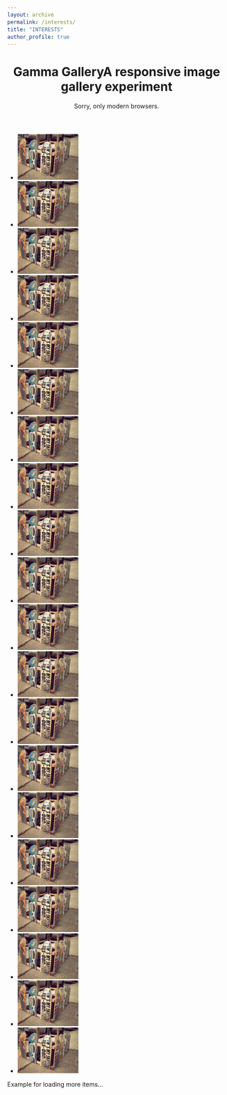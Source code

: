 ```yaml
---
layout: archive
permalink: /interests/
title: "INTERESTS"
author_profile: true
---
```


<html lang="en">
    <head>
		<meta charset="UTF-8"/>
        <meta http-equiv="X-UA-Compatible" content="IE=edge,chrome=1"> 
		<meta name="viewport" content="width=device-width, initial-scale=1.0"> 
        <!-- <title>Gamma Gallery - A Responsive Image Gallery Experiment</title> -->
        <meta name="description" content="Gamma Gallery - A Responsive Image Gallery Experiment"/>
        <meta name="keywords" content="html5, responsive, image gallery, masonry, picture, images, sizes, fluid, history api, visibility api"/>
        <meta name="author" content="Codrops"/>
        <link rel="shortcut icon" href="../favicon.ico"> 
        <link rel="stylesheet" type="text/css" href="css/style.css"/>
		<script src="js/modernizr.custom.70736.js"></script>
		<noscript><link rel="stylesheet" type="text/css" href="css/noJS.css"/></noscript>
		<!--[if lte IE 7]><style>.main{display:none;} .support-note .note-ie{display:block;}</style><![endif]-->
    </head>
    <body>
        <div class="container">		
			<!-- Codrops top bar -->
            <!-- <div class="codrops-top clearfix">
                <a href="http://tympanus.net/Tutorials/HeadingSets/">
                    <strong>&laquo; Previous Demo: </strong>Heading Set Styling
                </a>
                <span class="right">
                	<a href="http://www.idleformat.com/">Images by Idleformat</a>
                    <a href="http://tympanus.net/codrops/?p=11836">
                        <strong>Back to the Codrops Article</strong>
                    </a>
                </span>
            </div> --><!--/ Codrops top bar -->		
			<div class="main">
				<header class="clearfix">				
					<h1>Gamma Gallery<span>A responsive image gallery experiment</span></h1>
					<div class="support-note">
						<span class="note-ie">Sorry, only modern browsers.</span>
					</div>					
				</header>		
				<div class="gamma-container gamma-loading" id="gamma-container">
					<ul class="gamma-gallery">
						<li>
							<div data-alt="img03" data-description="<h3>Sky high</h3>" data-max-width="1800" data-max-height="1350">
								<div data-src="images/xxxlarge/3.jpg" data-min-width="1300"></div>
								<div data-src="images/xxlarge/3.jpg" data-min-width="1000"></div>
								<div data-src="images/xlarge/3.jpg" data-min-width="700"></div>
								<div data-src="images/large/3.jpg" data-min-width="300"></div>
								<div data-src="images/medium/3.jpg" data-min-width="200"></div>
								<div data-src="images/small/3.jpg" data-min-width="140"></div>
								<div data-src="images/xsmall/3.jpg"></div>
								<noscript>
									<img src="images/xsmall/3.jpg" alt="img03"/>
								</noscript>
							</div>
						</li>
						<li>
							<div data-alt="img03" data-description="<h3>Sky high</h3>" data-max-width="1800" data-max-height="1350">
								<div data-src="images/xxxlarge/3.jpg" data-min-width="1300"></div>
								<div data-src="images/xxlarge/3.jpg" data-min-width="1000"></div>
								<div data-src="images/xlarge/3.jpg" data-min-width="700"></div>
								<div data-src="images/large/3.jpg" data-min-width="300"></div>
								<div data-src="images/medium/3.jpg" data-min-width="200"></div>
								<div data-src="images/small/3.jpg" data-min-width="140"></div>
								<div data-src="images/xsmall/3.jpg"></div>
								<noscript>
									<img src="images/xsmall/3.jpg" alt="img03"/>
								</noscript>
							</div>
						</li>
						<li>
							<div data-alt="img03" data-description="<h3>Sky high</h3>" data-max-width="1800" data-max-height="1350">
								<div data-src="images/xxxlarge/3.jpg" data-min-width="1300"></div>
								<div data-src="images/xxlarge/3.jpg" data-min-width="1000"></div>
								<div data-src="images/xlarge/3.jpg" data-min-width="700"></div>
								<div data-src="images/large/3.jpg" data-min-width="300"></div>
								<div data-src="images/medium/3.jpg" data-min-width="200"></div>
								<div data-src="images/small/3.jpg" data-min-width="140"></div>
								<div data-src="images/xsmall/3.jpg"></div>
								<noscript>
									<img src="images/xsmall/3.jpg" alt="img03"/>
								</noscript>
							</div>
						</li>
						<li>
							<div data-alt="img03" data-description="<h3>Sky high</h3>" data-max-width="1800" data-max-height="1350">
								<div data-src="images/xxxlarge/3.jpg" data-min-width="1300"></div>
								<div data-src="images/xxlarge/3.jpg" data-min-width="1000"></div>
								<div data-src="images/xlarge/3.jpg" data-min-width="700"></div>
								<div data-src="images/large/3.jpg" data-min-width="300"></div>
								<div data-src="images/medium/3.jpg" data-min-width="200"></div>
								<div data-src="images/small/3.jpg" data-min-width="140"></div>
								<div data-src="images/xsmall/3.jpg"></div>
								<noscript>
									<img src="images/xsmall/3.jpg" alt="img03"/>
								</noscript>
							</div>
						</li>
						<li>
							<div data-alt="img03" data-description="<h3>Sky high</h3>" data-max-width="1800" data-max-height="1350">
								<div data-src="images/xxxlarge/3.jpg" data-min-width="1300"></div>
								<div data-src="images/xxlarge/3.jpg" data-min-width="1000"></div>
								<div data-src="images/xlarge/3.jpg" data-min-width="700"></div>
								<div data-src="images/large/3.jpg" data-min-width="300"></div>
								<div data-src="images/medium/3.jpg" data-min-width="200"></div>
								<div data-src="images/small/3.jpg" data-min-width="140"></div>
								<div data-src="images/xsmall/3.jpg"></div>
								<noscript>
									<img src="images/xsmall/3.jpg" alt="img03"/>
								</noscript>
							</div>
						</li>
						<li>
							<div data-alt="img03" data-description="<h3>Sky high</h3>" data-max-width="1800" data-max-height="1350">
								<div data-src="images/xxxlarge/3.jpg" data-min-width="1300"></div>
								<div data-src="images/xxlarge/3.jpg" data-min-width="1000"></div>
								<div data-src="images/xlarge/3.jpg" data-min-width="700"></div>
								<div data-src="images/large/3.jpg" data-min-width="300"></div>
								<div data-src="images/medium/3.jpg" data-min-width="200"></div>
								<div data-src="images/small/3.jpg" data-min-width="140"></div>
								<div data-src="images/xsmall/3.jpg"></div>
								<noscript>
									<img src="images/xsmall/3.jpg" alt="img03"/>
								</noscript>
							</div>
						</li>
						<li>
							<div data-alt="img03" data-description="<h3>Sky high</h3>" data-max-width="1800" data-max-height="1350">
								<div data-src="images/xxxlarge/3.jpg" data-min-width="1300"></div>
								<div data-src="images/xxlarge/3.jpg" data-min-width="1000"></div>
								<div data-src="images/xlarge/3.jpg" data-min-width="700"></div>
								<div data-src="images/large/3.jpg" data-min-width="300"></div>
								<div data-src="images/medium/3.jpg" data-min-width="200"></div>
								<div data-src="images/small/3.jpg" data-min-width="140"></div>
								<div data-src="images/xsmall/3.jpg"></div>
								<noscript>
									<img src="images/xsmall/3.jpg" alt="img03"/>
								</noscript>
							</div>
						</li>
						<li>
							<div data-alt="img03" data-description="<h3>Sky high</h3>" data-max-width="1800" data-max-height="1350">
								<div data-src="images/xxxlarge/3.jpg" data-min-width="1300"></div>
								<div data-src="images/xxlarge/3.jpg" data-min-width="1000"></div>
								<div data-src="images/xlarge/3.jpg" data-min-width="700"></div>
								<div data-src="images/large/3.jpg" data-min-width="300"></div>
								<div data-src="images/medium/3.jpg" data-min-width="200"></div>
								<div data-src="images/small/3.jpg" data-min-width="140"></div>
								<div data-src="images/xsmall/3.jpg"></div>
								<noscript>
									<img src="images/xsmall/3.jpg" alt="img03"/>
								</noscript>
							</div>
						</li>
						<li>
							<div data-alt="img03" data-description="<h3>Sky high</h3>" data-max-width="1800" data-max-height="1350">
								<div data-src="images/xxxlarge/3.jpg" data-min-width="1300"></div>
								<div data-src="images/xxlarge/3.jpg" data-min-width="1000"></div>
								<div data-src="images/xlarge/3.jpg" data-min-width="700"></div>
								<div data-src="images/large/3.jpg" data-min-width="300"></div>
								<div data-src="images/medium/3.jpg" data-min-width="200"></div>
								<div data-src="images/small/3.jpg" data-min-width="140"></div>
								<div data-src="images/xsmall/3.jpg"></div>
								<noscript>
									<img src="images/xsmall/3.jpg" alt="img03"/>
								</noscript>
							</div>
						</li>
						<li>
							<div data-alt="img03" data-description="<h3>Sky high</h3>" data-max-width="1800" data-max-height="1350">
								<div data-src="images/xxxlarge/3.jpg" data-min-width="1300"></div>
								<div data-src="images/xxlarge/3.jpg" data-min-width="1000"></div>
								<div data-src="images/xlarge/3.jpg" data-min-width="700"></div>
								<div data-src="images/large/3.jpg" data-min-width="300"></div>
								<div data-src="images/medium/3.jpg" data-min-width="200"></div>
								<div data-src="images/small/3.jpg" data-min-width="140"></div>
								<div data-src="images/xsmall/3.jpg"></div>
								<noscript>
									<img src="images/xsmall/3.jpg" alt="img03"/>
								</noscript>
							</div>
						</li>
						<li>
							<div data-alt="img03" data-description="<h3>Sky high</h3>" data-max-width="1800" data-max-height="1350">
								<div data-src="images/xxxlarge/3.jpg" data-min-width="1300"></div>
								<div data-src="images/xxlarge/3.jpg" data-min-width="1000"></div>
								<div data-src="images/xlarge/3.jpg" data-min-width="700"></div>
								<div data-src="images/large/3.jpg" data-min-width="300"></div>
								<div data-src="images/medium/3.jpg" data-min-width="200"></div>
								<div data-src="images/small/3.jpg" data-min-width="140"></div>
								<div data-src="images/xsmall/3.jpg"></div>
								<noscript>
									<img src="images/xsmall/3.jpg" alt="img03"/>
								</noscript>
							</div>
						</li>
						<li>
							<div data-alt="img03" data-description="<h3>Sky high</h3>" data-max-width="1800" data-max-height="1350">
								<div data-src="images/xxxlarge/3.jpg" data-min-width="1300"></div>
								<div data-src="images/xxlarge/3.jpg" data-min-width="1000"></div>
								<div data-src="images/xlarge/3.jpg" data-min-width="700"></div>
								<div data-src="images/large/3.jpg" data-min-width="300"></div>
								<div data-src="images/medium/3.jpg" data-min-width="200"></div>
								<div data-src="images/small/3.jpg" data-min-width="140"></div>
								<div data-src="images/xsmall/3.jpg"></div>
								<noscript>
									<img src="images/xsmall/3.jpg" alt="img03"/>
								</noscript>
							</div>
						</li>
						<li>
							<div data-alt="img03" data-description="<h3>Sky high</h3>" data-max-width="1800" data-max-height="1350">
								<div data-src="images/xxxlarge/3.jpg" data-min-width="1300"></div>
								<div data-src="images/xxlarge/3.jpg" data-min-width="1000"></div>
								<div data-src="images/xlarge/3.jpg" data-min-width="700"></div>
								<div data-src="images/large/3.jpg" data-min-width="300"></div>
								<div data-src="images/medium/3.jpg" data-min-width="200"></div>
								<div data-src="images/small/3.jpg" data-min-width="140"></div>
								<div data-src="images/xsmall/3.jpg"></div>
								<noscript>
									<img src="images/xsmall/3.jpg" alt="img03"/>
								</noscript>
							</div>
						</li>
						<li>
							<div data-alt="img03" data-description="<h3>Sky high</h3>" data-max-width="1800" data-max-height="1350">
								<div data-src="images/xxxlarge/3.jpg" data-min-width="1300"></div>
								<div data-src="images/xxlarge/3.jpg" data-min-width="1000"></div>
								<div data-src="images/xlarge/3.jpg" data-min-width="700"></div>
								<div data-src="images/large/3.jpg" data-min-width="300"></div>
								<div data-src="images/medium/3.jpg" data-min-width="200"></div>
								<div data-src="images/small/3.jpg" data-min-width="140"></div>
								<div data-src="images/xsmall/3.jpg"></div>
								<noscript>
									<img src="images/xsmall/3.jpg" alt="img03"/>
								</noscript>
							</div>
						</li>
						<li>
							<div data-alt="img03" data-description="<h3>Sky high</h3>" data-max-width="1800" data-max-height="1350">
								<div data-src="images/xxxlarge/3.jpg" data-min-width="1300"></div>
								<div data-src="images/xxlarge/3.jpg" data-min-width="1000"></div>
								<div data-src="images/xlarge/3.jpg" data-min-width="700"></div>
								<div data-src="images/large/3.jpg" data-min-width="300"></div>
								<div data-src="images/medium/3.jpg" data-min-width="200"></div>
								<div data-src="images/small/3.jpg" data-min-width="140"></div>
								<div data-src="images/xsmall/3.jpg"></div>
								<noscript>
									<img src="images/xsmall/3.jpg" alt="img03"/>
								</noscript>
							</div>
						</li>
						<li>
							<div data-alt="img03" data-description="<h3>Sky high</h3>" data-max-width="1800" data-max-height="1350">
								<div data-src="images/xxxlarge/3.jpg" data-min-width="1300"></div>
								<div data-src="images/xxlarge/3.jpg" data-min-width="1000"></div>
								<div data-src="images/xlarge/3.jpg" data-min-width="700"></div>
								<div data-src="images/large/3.jpg" data-min-width="300"></div>
								<div data-src="images/medium/3.jpg" data-min-width="200"></div>
								<div data-src="images/small/3.jpg" data-min-width="140"></div>
								<div data-src="images/xsmall/3.jpg"></div>
								<noscript>
									<img src="images/xsmall/3.jpg" alt="img03"/>
								</noscript>
							</div>
						</li>
						<li>
							<div data-alt="img03" data-description="<h3>Sky high</h3>" data-max-width="1800" data-max-height="1350">
								<div data-src="images/xxxlarge/3.jpg" data-min-width="1300"></div>
								<div data-src="images/xxlarge/3.jpg" data-min-width="1000"></div>
								<div data-src="images/xlarge/3.jpg" data-min-width="700"></div>
								<div data-src="images/large/3.jpg" data-min-width="300"></div>
								<div data-src="images/medium/3.jpg" data-min-width="200"></div>
								<div data-src="images/small/3.jpg" data-min-width="140"></div>
								<div data-src="images/xsmall/3.jpg"></div>
								<noscript>
									<img src="images/xsmall/3.jpg" alt="img03"/>
								</noscript>
							</div>
						</li>
						<li>
							<div data-alt="img03" data-description="<h3>Sky high</h3>" data-max-width="1800" data-max-height="1350">
								<div data-src="images/xxxlarge/3.jpg" data-min-width="1300"></div>
								<div data-src="images/xxlarge/3.jpg" data-min-width="1000"></div>
								<div data-src="images/xlarge/3.jpg" data-min-width="700"></div>
								<div data-src="images/large/3.jpg" data-min-width="300"></div>
								<div data-src="images/medium/3.jpg" data-min-width="200"></div>
								<div data-src="images/small/3.jpg" data-min-width="140"></div>
								<div data-src="images/xsmall/3.jpg"></div>
								<noscript>
									<img src="images/xsmall/3.jpg" alt="img03"/>
								</noscript>
							</div>
						</li>
						<li>
							<div data-alt="img03" data-description="<h3>Sky high</h3>" data-max-width="1800" data-max-height="1350">
								<div data-src="images/xxxlarge/3.jpg" data-min-width="1300"></div>
								<div data-src="images/xxlarge/3.jpg" data-min-width="1000"></div>
								<div data-src="images/xlarge/3.jpg" data-min-width="700"></div>
								<div data-src="images/large/3.jpg" data-min-width="300"></div>
								<div data-src="images/medium/3.jpg" data-min-width="200"></div>
								<div data-src="images/small/3.jpg" data-min-width="140"></div>
								<div data-src="images/xsmall/3.jpg"></div>
								<noscript>
									<img src="images/xsmall/3.jpg" alt="img03"/>
								</noscript>
							</div>
						</li>
						<li>
							<div data-alt="img03" data-description="<h3>Sky high</h3>" data-max-width="1800" data-max-height="1350">
								<div data-src="images/xxxlarge/3.jpg" data-min-width="1300"></div>
								<div data-src="images/xxlarge/3.jpg" data-min-width="1000"></div>
								<div data-src="images/xlarge/3.jpg" data-min-width="700"></div>
								<div data-src="images/large/3.jpg" data-min-width="300"></div>
								<div data-src="images/medium/3.jpg" data-min-width="200"></div>
								<div data-src="images/small/3.jpg" data-min-width="140"></div>
								<div data-src="images/xsmall/3.jpg"></div>
								<noscript>
									<img src="images/xsmall/3.jpg" alt="img03"/>
								</noscript>
							</div>
						</li>
					</ul>
					<div class="gamma-overlay"></div>
					<div id="loadmore" class="loadmore">Example for loading more items...</div>
				</div>
			</div><!--/main-->
		</div>
		<script src="https://ajax.googleapis.com/ajax/libs/jquery/1.8.2/jquery.min.js"></script>
		<script src="js/jquery.masonry.min.js"></script>
		<script src="js/jquery.history.js"></script>
		<script src="js/js-url.min.js"></script>
		<script src="js/jquerypp.custom.js"></script>
		<script src="js/gamma.js"></script>
		<script type="text/javascript">
			
			$(function() {

				var GammaSettings = {
						// order is important!
						viewport : [ {
							width : 1200,
							columns : 5
						}, {
							width : 900,
							columns : 4
						}, {
							width : 500,
							columns : 3
						}, { 
							width : 320,
							columns : 2
						}, { 
							width : 0,
							columns : 2
						} ]
				};
				Gamma.init( GammaSettings, fncallback );
				// Example how to add more items (just a dummy):
				var page = 0,
					items = ['<li><div data-alt="img03" data-description="<h3>Sky high</h3>" data-max-width="1800" data-max-height="1350"><div data-src="images/xxxlarge/3.jpg" data-min-width="1300"></div><div data-src="images/xxlarge/3.jpg" data-min-width="1000"></div><div data-src="images/xlarge/3.jpg" data-min-width="700"></div><div data-src="images/large/3.jpg" data-min-width="300"></div><div data-src="images/medium/3.jpg" data-min-width="200"></div><div data-src="images/small/3.jpg" data-min-width="140"></div><div data-src="images/xsmall/3.jpg"></div><noscript><img src="images/xsmall/3.jpg" alt="img03"/></noscript></div></li><li><div data-alt="img03" data-description="<h3>Sky high</h3>" data-max-width="1800" data-max-height="1350"><div data-src="images/xxxlarge/3.jpg" data-min-width="1300"></div><div data-src="images/xxlarge/3.jpg" data-min-width="1000"></div><div data-src="images/xlarge/3.jpg" data-min-width="700"></div><div data-src="images/large/3.jpg" data-min-width="300"></div><div data-src="images/medium/3.jpg" data-min-width="200"></div><div data-src="images/small/3.jpg" data-min-width="140"></div><div data-src="images/xsmall/3.jpg"></div><noscript><img src="images/xsmall/3.jpg" alt="img03"/></noscript></div></li><li><div data-alt="img03" data-description="<h3>Sky high</h3>" data-max-width="1800" data-max-height="1350"><div data-src="images/xxxlarge/3.jpg" data-min-width="1300"></div><div data-src="images/xxlarge/3.jpg" data-min-width="1000"></div><div data-src="images/xlarge/3.jpg" data-min-width="700"></div><div data-src="images/large/3.jpg" data-min-width="300"></div><div data-src="images/medium/3.jpg" data-min-width="200"></div><div data-src="images/small/3.jpg" data-min-width="140"></div><div data-src="images/xsmall/3.jpg"></div><noscript><img src="images/xsmall/3.jpg" alt="img03"/></noscript></div></li><li><div data-alt="img03" data-description="<h3>Sky high</h3>" data-max-width="1800" data-max-height="1350"><div data-src="images/xxxlarge/3.jpg" data-min-width="1300"></div><div data-src="images/xxlarge/3.jpg" data-min-width="1000"></div><div data-src="images/xlarge/3.jpg" data-min-width="700"></div><div data-src="images/large/3.jpg" data-min-width="300"></div><div data-src="images/medium/3.jpg" data-min-width="200"></div><div data-src="images/small/3.jpg" data-min-width="140"></div><div data-src="images/xsmall/3.jpg"></div><noscript><img src="images/xsmall/3.jpg" alt="img03"/></noscript></div></li><li><div data-alt="img03" data-description="<h3>Sky high</h3>" data-max-width="1800" data-max-height="1350"><div data-src="images/xxxlarge/3.jpg" data-min-width="1300"></div><div data-src="images/xxlarge/3.jpg" data-min-width="1000"></div><div data-src="images/xlarge/3.jpg" data-min-width="700"></div><div data-src="images/large/3.jpg" data-min-width="300"></div><div data-src="images/medium/3.jpg" data-min-width="200"></div><div data-src="images/small/3.jpg" data-min-width="140"></div><div data-src="images/xsmall/3.jpg"></div><noscript><img src="images/xsmall/3.jpg" alt="img03"/></noscript></div></li>']

				function fncallback() {

					$( '#loadmore' ).show().on( 'click', function() {

						++page;
						var newitems = items[page-1]
						if( page <= 1 ) {
							
							Gamma.add( $( newitems ) );

						}
						if( page === 1 ) {

							$( this ).remove();

						}

					} );

				}

			});

		</script>	
	</body>
</html>




{% include group-by-array collection=site.posts field="categories" %}
{% for category in group_names %}
  {% assign posts = group_items[forloop.index0] %}
  <h2 id="{{ category | slugify }}" class="archive__subtitle">{{ category }}</h2>
  {% for post in posts %}
    {% include archive-single.html %}
  {% endfor %}
{% endfor %}
